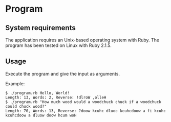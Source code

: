 Program
=======

System requirements
-------------------

The application requires an Unix-based operating system with Ruby. The program has been tested on Linux with Ruby 2.1.5.

Usage
-----

Execute the program and give the input as arguments.

Example:

```
$ ./program.rb Hello, World!
Length: 13, Words: 2, Reverse: !dlroW ,olleH
$ ./program.rb "How much wood would a woodchuck chuck if a woodchuck could chuck wood?"
Length: 70, Words: 13, Reverse: ?doow kcuhc dluoc kcuhcdoow a fi kcuhc kcuhcdoow a dluow doow hcum woH
```
